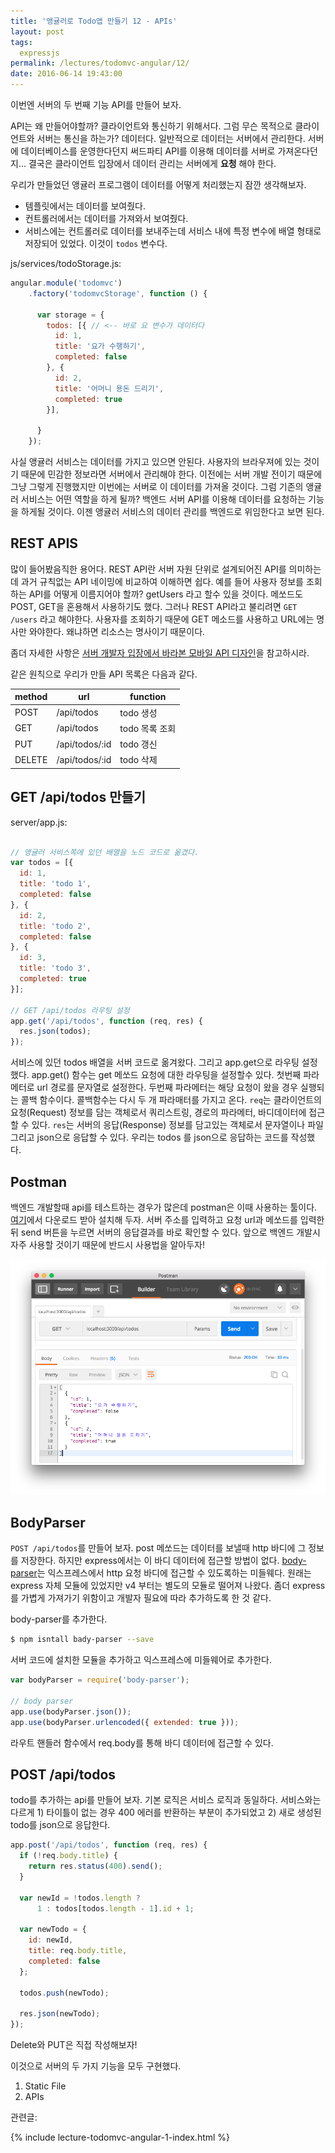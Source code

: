 ```yaml
---
title: '앵귤러로 Todo앱 만들기 12 - APIs'
layout: post
tags:
  expressjs
permalink: /lectures/todomvc-angular/12/
date: 2016-06-14 19:43:00
---
```


이번엔 서버의 두 번째 기능 API를 만들어 보자.

API는 왜 만들어야할까?
클라이언트와 통신하기 위해서다.
그럼 무슨 목적으로 클라이언트와 서버는 통신을 하는가?
데이터다.
일반적으로 데이터는 서버에서 관리한다.
서버에 데이터베이스를 운영한다던지 써드파티 API를 이용해 데이터를 서버로 가져온다던지...
결국은 클라이언트 입장에서 데이터 관리는 서버에게 **요청** 해야 한다.

우리가 만들었던 앵귤러 프로그램이 데이터를 어떻게 처리했는지 잠깐 생각해보자.

* 템플릿에서는 데이터를 보여줬다.
* 컨트롤러에서는 데이터를 가져와서 보여줬다.
* 서비스에는 컨트롤러로 데이터를 보내주는데 서비스 내에 특정 변수에 배열 형태로 저장되어 있었다. 이것이 `todos` 변수다.

js/services/todoStorage.js:

```javascript
angular.module('todomvc')
    .factory('todomvcStorage', function () {

      var storage = {
        todos: [{ // <-- 바로 요 변수가 데이터다
          id: 1,
          title: '요가 수행하기',
          completed: false
        }, {
          id: 2,
          title: '어머니 용돈 드리기',
          completed: true
        }],

      }
    });
```

사실 앵귤러 서비스는 데이터를 가지고 있으면 안된다.
사용자의 브라우져에 있는 것이기 때문에 민감한 정보라면 서버에서 관리해야 한다.
이전에는 서버 개발 전이기 때문에 그냥 그렇게 진행했지만 이번에는 서버로 이 데이터를 가져올 것이다.
그럼 기존의 앵귤러 서비스는 어떤 역할을 하게 될까?
백엔드 서버 API를 이용해 데이터를 요청하는 기능을 하게될 것이다.
이젠 앵귤러 서비스의 데이터 관리를 백엔드로 위임한다고 보면 된다.


## REST APIS

많이 들어봤음직한 용어다.
REST API란 서버 자원 단위로 설계되어진 API를 의미하는데 과거 규칙없는 API 네이밍에 비교하여 이해하면 쉽다.
예를 들어 사용자 정보를 조회하는 API를 어떻게 이름지어야 할까?
getUsers 라고 할수 있을 것이다. 메쏘드도 POST, GET을 혼용해서 사용하기도 했다.
그러나 REST API라고 불리려면 `GET /users` 라고 해야한다.
사용자를 조회하기 때문에 GET 메소드를 사용하고 URL에는 명사만 와야한다.
왜냐하면 리소스는 명사이기 때문이다.

좀더 자세한 사항은 [서버 개발자 입장에서 바라본 모바일 API 디자인](/2016/03/29/mobile-rest-api.html)을 참고하시라.

같은 원칙으로 우리가 만들 API 목록은 다음과 같다.

method | url | function
-------|-----|---------
POST   | /api/todos | todo 생성
GET    | /api/todos | todo 목록 조회
PUT    | /api/todos/:id | todo 갱신
DELETE | /api/todos/:id | todo 삭제


## GET /api/todos 만들기

server/app.js:

```javascript

// 앵귤러 서비스쪽에 있던 배열을 노드 코드로 옮겼다.
var todos = [{
  id: 1,
  title: 'todo 1',
  completed: false
}, {
  id: 2,
  title: 'todo 2',
  completed: false
}, {
  id: 3,
  title: 'todo 3',
  completed: true
}];

// GET /api/todos 라우팅 설정
app.get('/api/todos', function (req, res) {
  res.json(todos);
});
```

서비스에 있던 todos 배열을 서버 코드로 옮겨왔다.
그리고 app.get으로 라우팅 설정했다.
app.get() 함수는 get 메쏘드 요청에 대한 라우팅을 설정할수 있다.
첫번째 파라메터로 url 경로를 문자열로 설정한다.
두번째 파라메터는 해당 요청이 왔을 경우 실행되는 콜백 함수이다.
콜백함수는 다시 두 개 파라매터를 가지고 온다.
`req`는 클라이언트의 요청(Request) 정보를 담는 객체로서 쿼리스트링, 경로의 파라메터, 바디데이터에 접근할 수 있다.
`res`는 서버의 응답(Response) 정보를 담고있는 객체로서 문자열이나 파일 그리고 json으로 응답할 수 있다.
우리는 todos 를 json으로 응답하는 코드를 작성했다.


## Postman

백엔드 개발할때 api를 테스트하는 경우가 많은데 postman은 이때 사용하는 툴이다.
[여기](https://www.getpostman.com)에서 다운로드 받아 설치해 두자.
서버 주소를 입력하고 요청 url과 메쏘드를 입력한뒤 send 버튼을 누르면 서버의 응답결과를 바로 확인할 수 있다.
앞으로 백엔드 개발시 자주 사용할 것이기 때문에 반드시 사용법을 알아두자!

![](/assets/imgs/2016/lecture-todomvc-angular-15-result1.png)


## BodyParser

`POST /api/todos`를 만들어 보자.
post 메쏘드는 데이터를 보낼때 http 바디에 그 정보를 저장한다.
하지만 express에서는 이 바디 데이터에 접근할 방법이 없다.
[body-parser](https://github.com/expressjs/body-parser)는 익스프레스에서 http 요청 바디에 접근할 수 있도록하는 미들웨다.
원래는 express 자체 모듈에 있었지만 v4 부터는 별도의 모듈로 떨어져 나왔다.
좀더 express를 가볍게 가져가기 위함이고 개발자 필요에 따라 추가하도록 한 것 같다.

body-parser를 추가한다.

```bash
$ npm isntall bady-parser --save
```

서버 코드에 설치한 모듈을 추가하고 익스프레스에 미들웨어로 추가한다.

```javascript
var bodyParser = require('body-parser');

// body parser
app.use(bodyParser.json());
app.use(bodyParser.urlencoded({ extended: true }));
```

라우트 핸들러 함수에서 req.body를 통해 바디 데이터에 접근할 수 있다.


## POST /api/todos

todo를 추가하는 api를 만들어 보자.
기본 로직은 서비스 로직과 동일하다.
서비스와는 다르게 1) 타이틀이 없는 경우 400 에러를 반환하는 부분이 추가되었고 2) 새로 생성된 todo를 json으로 응답한다.

```javascript
app.post('/api/todos', function (req, res) {
  if (!req.body.title) {
    return res.status(400).send();
  }

  var newId = !todos.length ?
      1 : todos[todos.length - 1].id + 1;

  var newTodo = {
    id: newId,
    title: req.body.title,
    completed: false
  };

  todos.push(newTodo);

  res.json(newTodo);
});
```

Delete와 PUT은 직접 작성해보자!

이것으로 서버의 두 가지 기능을 모두 구현했다.

1. Static File
1. APIs


관련글:

{% include lecture-todomvc-angular-1-index.html %}
